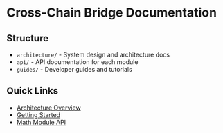 # Cross-Chain Bridge Documentation

## Structure

- `architecture/` - System design and architecture docs
- `api/` - API documentation for each module
- `guides/` - Developer guides and tutorials

## Quick Links

- [Architecture Overview](architecture/overview.md)
- [Getting Started](guides/getting-started.md)
- [Math Module API](api/math-module.md)
